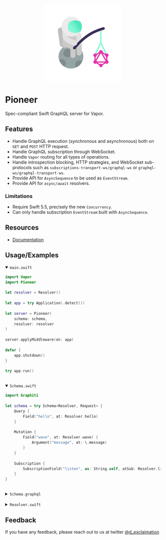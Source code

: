 <p align="center">
    <img src="./pioneer.png" width="250" />
</p>

<p align="center"> 
    <h1>Pioneer</h1>
</p>

Spec-compliant Swift GraphQL server for Vapor.

## Features

- Handle GraphQL execution (synchronous and asynchronous) both on `GET` and `POST` HTTP request.
- Handle GraphQL subscription through WebSocket.
- Handle `Vapor` routing for all types of operations.
- Handle introspection blocking, HTTP strategies, and WebSocket sub-protocols such as  `subscriptions-transport-ws/graphql-ws` or `graphql-ws/graphql-transport-ws`.
- Provide API for `AsyncSequence` to be used as `EventStream`.
- Provide API for `async/await` resolvers.

### Limitations

- Require Swift 5.5, precisely the new `Concurrency`.
- Can only handle subscription `EventStream` built with `AsyncSequence`.

## Resources

- [Documentation](https://github.com/d-exclaimation/pioneer/blob/main/Sources/Pioneer/Pioneer.swift)


## Usage/Examples

<details open>
<summary>
	<code>main.swift</code>
</summary>

```swift
import Vapor
import Pioneer

let resolver = Resolver()

let app = try Application(.detect())

let server = Pioneer(
    schema: schema, 
    resolver: resolver
)

server.applyMiddleware(on: app)

defer { 
    app.shutdown() 
}

try app.run()
```

</details>
<br/>
<details open>
<summary>
	<code>Schema.swift</code>
</summary>

```swift
import Graphiti

let schema = try Schema<Resolver, Request> {
    Query {
        Field("hello", at: Resolver.hello)
    }
    
    Mutation {
        Field("wave", at: Resolver.wave) {
            Argument("message", at: \.message)
        }
    }
    
    Subscription {
        SubscriptionField("listen", as: String.self, atSub: Resolver.listen)
    }
}
```

</details>
<br/>
<details>
<summary>
	<code>Schema.graphql</code>
</summary>

```graphql
type Query {
    hello: String!
}

type Mutation {
    wave(message: String!): String!
}

type Subscription {
    listen: String!
}

schema {
    query: Query
    mutation: Mutation
    subscription: Subscription
}
```

</details>
<br/>
<details>
<summary>
	<code>Resolver.swift</code>
</summary>

```swift
import Graphiti
import GraphQL
import Desolate

struct Resolver {
    let (jet, actorRef) = Jet<String>.desolate()
    
    func hello(_: Void, _: NoArguments) async -> String { 
        "Hello World!" 
    }
    
    struct Arg { 
        var message: String 
    }
    
    func wave(_: Void, args: Arg) -> String {
        actorRef.tell(with: .next(args.message))
        return args.message
    }
    
    func listen(_: Void, _: NoArguments) -> EventStream<String> {
        jet.eventStream()
    }
}
```

</details>

## Feedback

If you have any feedback, please reach out to us at twitter [@d_exclaimation](https://www.twitter.com/d_exclaimation)
